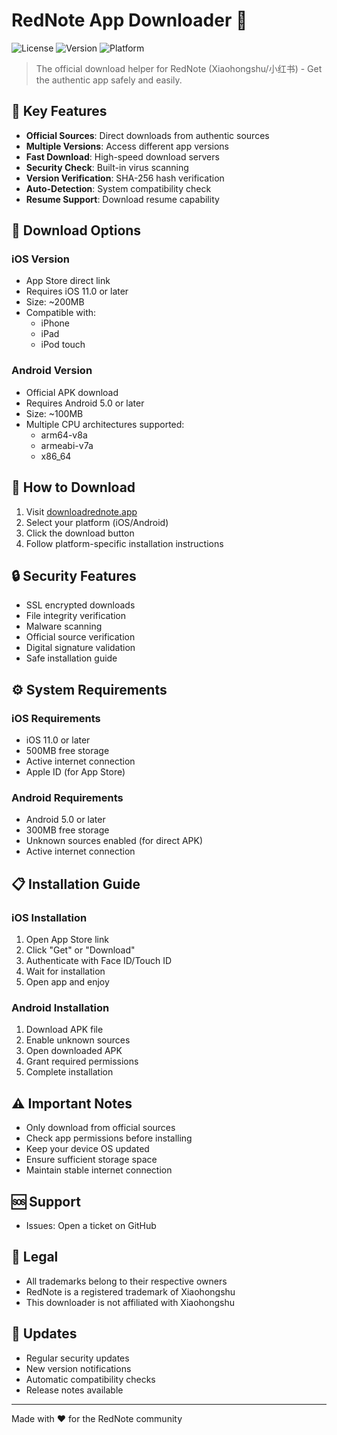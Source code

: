 # RedNote App Downloader 📱

![License](https://img.shields.io/badge/license-MIT-blue.svg)
![Version](https://img.shields.io/badge/version-1.0.0-green.svg)
![Platform](https://img.shields.io/badge/platform-iOS%20%7C%20Android-lightgrey.svg)

> The official download helper for RedNote (Xiaohongshu/小红书) - Get the authentic app safely and easily.

## 🌟 Key Features

- **Official Sources**: Direct downloads from authentic sources
- **Multiple Versions**: Access different app versions
- **Fast Download**: High-speed download servers
- **Security Check**: Built-in virus scanning
- **Version Verification**: SHA-256 hash verification
- **Auto-Detection**: System compatibility check
- **Resume Support**: Download resume capability

## 📱 Download Options

### iOS Version
- App Store direct link
- Requires iOS 11.0 or later
- Size: ~200MB
- Compatible with:
  - iPhone
  - iPad
  - iPod touch

### Android Version
- Official APK download
- Requires Android 5.0 or later
- Size: ~100MB
- Multiple CPU architectures supported:
  - arm64-v8a
  - armeabi-v7a
  - x86_64

## 🚀 How to Download

1. Visit [downloadrednote.app](https://downloadrednote.app)
2. Select your platform (iOS/Android)
3. Click the download button
4. Follow platform-specific installation instructions

## 🔒 Security Features

- SSL encrypted downloads
- File integrity verification
- Malware scanning
- Official source verification
- Digital signature validation
- Safe installation guide

## ⚙️ System Requirements

### iOS Requirements
- iOS 11.0 or later
- 500MB free storage
- Active internet connection
- Apple ID (for App Store)

### Android Requirements
- Android 5.0 or later
- 300MB free storage
- Unknown sources enabled (for direct APK)
- Active internet connection

## 📋 Installation Guide

### iOS Installation
1. Open App Store link
2. Click "Get" or "Download"
3. Authenticate with Face ID/Touch ID
4. Wait for installation
5. Open app and enjoy

### Android Installation
1. Download APK file
2. Enable unknown sources
3. Open downloaded APK
4. Grant required permissions
5. Complete installation

## ⚠️ Important Notes

- Only download from official sources
- Check app permissions before installing
- Keep your device OS updated
- Ensure sufficient storage space
- Maintain stable internet connection

## 🆘 Support


- Issues: Open a ticket on GitHub

## 📜 Legal

- All trademarks belong to their respective owners
- RedNote is a registered trademark of Xiaohongshu
- This downloader is not affiliated with Xiaohongshu

## 🔄 Updates

- Regular security updates
- New version notifications
- Automatic compatibility checks
- Release notes available

---
Made with ❤️ for the RedNote community
